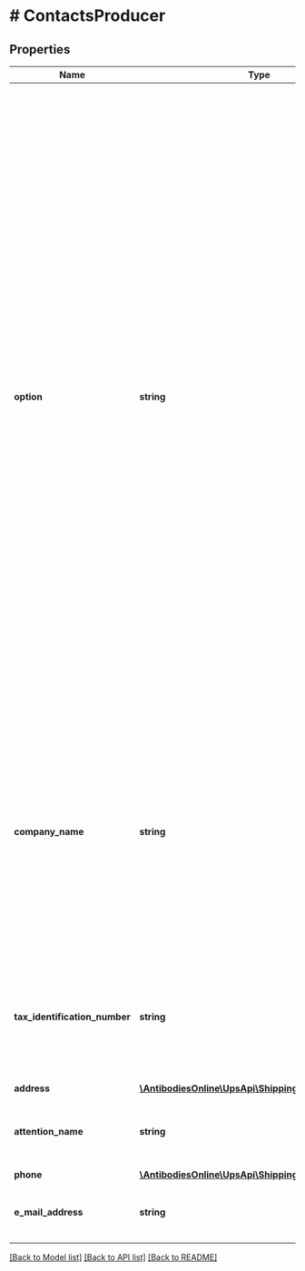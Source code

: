 # # ContactsProducer

## Properties

Name | Type | Description | Notes
------------ | ------------- | ------------- | -------------
**option** | **string** | The text associated with the code will be printed in the producer section instead of producer contact information.  Use attached List if more than one producer&#39;s good is included on the Certificate, attach a list of additional producers, including the legal name, address (including country or territory), and legal tax identification number, cross-referenced to the goods described in the Description of Goods field.  Applies to NAFTA CO.   Valid values:  01 - AVAILABLE TO CUSTOMS UPON REQUEST 02 - SAME AS EXPORTER 03 - ATTACHED LIST 04 - UNKNOWN | [optional]
**company_name** | **string** | Company Name or the Individual name of the Producer.  Applies to NAFTA CO.  Only applicable when producer option is empty or not present. Conditionally required for: NAFTA CO, when Producer option is not specified. | [optional]
**tax_identification_number** | **string** | Tax ID of the Producer.  Applies to NAFTA CO. Only applicable when producer option is empty or not present | [optional]
**address** | [**\AntibodiesOnline\UpsApi\Shipping\ProducerAddress**](ProducerAddress.md) |  | [optional]
**attention_name** | **string** | Contact name at the Producer location.  Applies to NAFTA CO. | [optional]
**phone** | [**\AntibodiesOnline\UpsApi\Shipping\ProducerPhone**](ProducerPhone.md) |  | [optional]
**e_mail_address** | **string** | Producer email address.  Applies to NAFTA CO. | [optional]

[[Back to Model list]](../../README.md#models) [[Back to API list]](../../README.md#endpoints) [[Back to README]](../../README.md)
